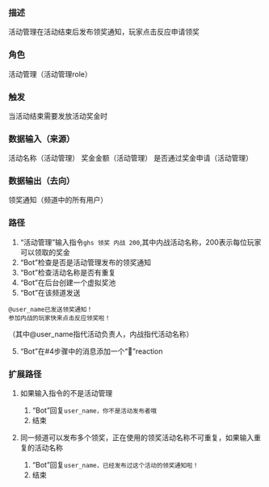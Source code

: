 ### 描述

活动管理在活动结束后发布领奖通知，玩家点击反应申请领奖

### 角色

活动管理（活动管理role）

### 触发

当活动结束需要发放活动奖金时

### 数据输入（来源）

活动名称（活动管理）
奖金金额（活动管理）
是否通过奖金申请（活动管理）

### 数据输出（去向）

领奖通知（频道中的所有用户）

### 路径

1. “活动管理”输入指令```ghs 领奖 内战 200```,其中内战活动名称，200表示每位玩家可以领取的奖金
2. “Bot”检查是否是活动管理发布的领奖通知
3. “Bot”检查活动名称是否有重复
4. “Bot”在后台创建一个虚拟奖池
5. “Bot”在该频道发送
```
@user_name已发送领奖通知！
参加内战的玩家快来点击反应领奖啦！
```
（其中@user_name指代活动负责人，内战指代活动名称）

5. “Bot”在#4步骤中的消息添加一个“🎲”reaction 

### 扩展路径

1.  如果输入指令的不是活动管理
	1. “Bot”回复```user_name，你不是活动发布者哦```
	2. 结束
		
3. 同一频道可以发布多个领奖，正在使用的领奖活动名称不可重复，如果输入重复的活动名称
	1. “Bot”回复```user_name，已经发布过这个活动的领奖通知啦！```
	2. 结束

